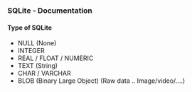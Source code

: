 ### SQLite - Documentation
 #### Type of SQLite
 - NULL (None)
 - INTEGER 
 - REAL / FLOAT / NUMERIC
 - TEXT (String)
 - CHAR / VARCHAR 
 - BLOB (Binary Large Object)  (Raw data .. Image/video/....)
 